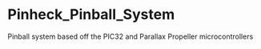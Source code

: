 Pinheck_Pinball_System
======================

Pinball system based off the PIC32 and Parallax Propeller microcontrollers
